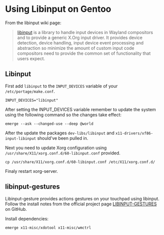# Using Libinput on Gentoo

From the libinput wiki page:

> [libinput](https://freedesktop.org/wiki/Software/libinput/) is a library to handle input devices in Wayland compositors
> and to provide a generic X.Org input driver.
> It provides device detection, device handling, input device event processing and abstraction so minimize the amount of
> custom input code compositors need to provide the common set of functionality that users expect.

## Libinput
First add `libinput` to the `INPUT_DEVICES` variable of your `/etc/portage/make.conf`.
```
INPUT_DEVICES="libinput"
```

After setting the INPUT_DEVICES variable remember to update the system using the following command so the changes take effect:
```
emerge --ask --changed-use --deep @world
```

After the update the packages `dev-libs/libinput` and `x11-drivers/xf86-input-libinput` should've been pulled in.

Next you need to update Xorg configuration using `/usr/share/X11/xorg.conf.d/60-libinput.conf` provided.
```
cp /usr/share/X11/xorg.conf.d/60-libinput.conf /etc/X11/xorg.conf.d/
```
Finaly restart xorg-server.

## libinput-gestures

Libinput-gesture provides actions gestures on your touchpad using libinput.
Follow the install notes from the official project page
[LIBINPUT-GESTURES](https://github.com/bulletmark/libinput-gestures) on GitHub.

Install dependencies:
```
emerge x11-misc/xdotool x11-misc/wmctrl
```
